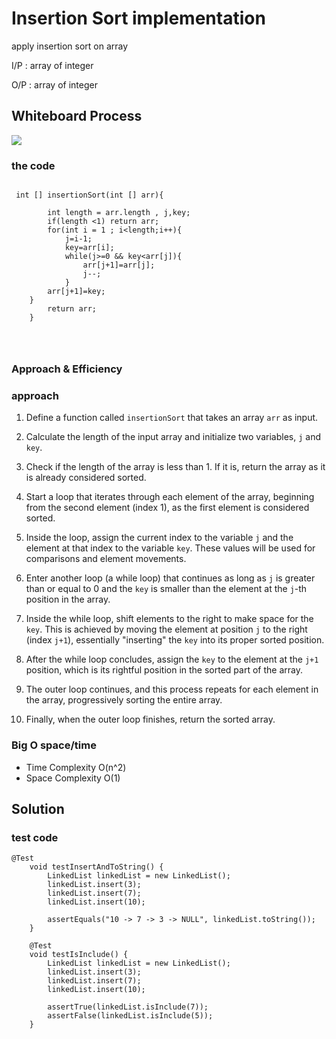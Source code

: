 # Insertion Sort implementation  
<!-- Description of the  -->
apply insertion sort on array 

I/P : array of integer

O/P : array of integer


## Whiteboard Process
<!-- Embedded whiteboard image -->
![](/app/src/main/java/insertion/cc26/Whiteboard%2012.png)
### the code

```

 int [] insertionSort(int [] arr){

        int length = arr.length , j,key;
        if(length <1) return arr;
        for(int i = 1 ; i<length;i++){
            j=i-1;
            key=arr[i];
            while(j>=0 && key<arr[j]){
                arr[j+1]=arr[j];
                j--;
            }
        arr[j+1]=key;
    }
        return arr;
    }




```

### Approach & Efficiency
<!-- What approach did you take? Why? What is the Big O space/time for this approach? -->
### approach
1. Define a function called `insertionSort` that takes an array `arr` as input.

2. Calculate the length of the input array and initialize two variables, `j` and `key`.

3. Check if the length of the array is less than 1. If it is, return the array as it is already considered sorted.

4. Start a loop that iterates through each element of the array, beginning from the second element (index 1), as the first element is considered sorted.

5. Inside the loop, assign the current index to the variable `j` and the element at that index to the variable `key`. These values will be used for comparisons and element movements.

6. Enter another loop (a while loop) that continues as long as `j` is greater than or equal to 0 and the `key` is smaller than the element at the `j`-th position in the array.

7. Inside the while loop, shift elements to the right to make space for the `key`. This is achieved by moving the element at position `j` to the right (index `j+1`), essentially "inserting" the `key` into its proper sorted position.

8. After the while loop concludes, assign the `key` to the element at the `j+1` position, which is its rightful position in the sorted part of the array.

9. The outer loop continues, and this process repeats for each element in the array, progressively sorting the entire array.

10. Finally, when the outer loop finishes, return the sorted array.




### Big O space/time
 * Time Complexity  O(n^2)
 * Space Complexity O(1)
## Solution
<!-- Show how to run your code, and examples of it in action -->
### test code 
```
@Test
    void testInsertAndToString() {
        LinkedList linkedList = new LinkedList();
        linkedList.insert(3);
        linkedList.insert(7);
        linkedList.insert(10);

        assertEquals("10 -> 7 -> 3 -> NULL", linkedList.toString());
    }

    @Test
    void testIsInclude() {
        LinkedList linkedList = new LinkedList();
        linkedList.insert(3);
        linkedList.insert(7);
        linkedList.insert(10);

        assertTrue(linkedList.isInclude(7));
        assertFalse(linkedList.isInclude(5));
    }

``` 



